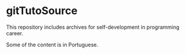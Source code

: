 # gitTutoSource
This repository includes archives for self-development in programming career.

Some of the content is in Portuguese.
